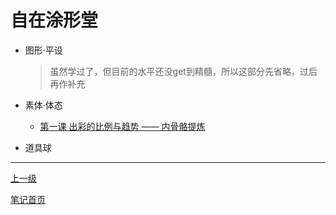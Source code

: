 # 自在涂形堂
+ 图形·平设

   > 虽然学过了，但目前的水平还没get到精髓，所以这部分先省略，过后再作补充

+ 素体·体态

  + [第一课 出彩的比例与趋势 —— 内骨骼提炼](./humanBodyDesign/lesson1.md)

+ 道具球

---

[上一级](../README.md)

[笔记首页](../../README.md)